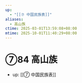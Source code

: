 ```yaml
---
up:
  - "[[⑦ 中国民族表]]"
aliases:
  - 高山族
ctime: 2025-03-01T13:59:08+08:00
mtime: 2025-10-01T11:40:29+08:00
---
```


# ⑦84 高山族

- up: [[⑦ 中国民族表]]
